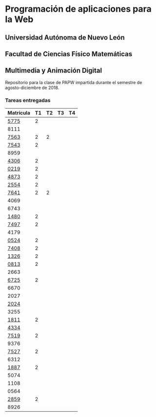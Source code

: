 # Programación de aplicaciones para la Web

## Universidad Autónoma de Nuevo León
## Facultad de Ciencias Físico Matemáticas
## Multimedia y Animación Digital

Repositorio para la clase de PAPW impartida durante el semestre de agosto-diciembre de 2018.

### Tareas entregadas

Matrícula | T1 | T2 | T3 | T4
--- | --- | --- | --- | ---
[5775](https://github.com/MaricruzAlvarado/PAPW) | 2 |  |  |  |
8111 |  |  |  |  |
[7563](https://bitbucket.org/AyalaL/tareas/src/master/) | 2 | 2 |
[7543](https://github.com/TonySegov/PAPW_Tarea1) | 2 |  |  |  |
8959 |  |  |  |  |
[4306](https://github.com/MichChiu/PAPW) | 2 |  |  |  |
[0219](https://github.com/JGCisRmz/PAPW) | 2 |  |  |  |
[4873](https://github.com/FabrizioCF/PAPW_Tarea1) | 2 |
[2554](https://github.com/julios5050/Tareas) | 2 |
[7641](https://github.com/edparra21/PAPW) | 2 | 2
4069 |  |  |  |  |
6743 |  |  |  |  |
[1480](https://github.com/EGaravitoM/Papw) | 2 |
[7497](https://github.com/RickyGonal/PAPW.git) | 2 |  |  |  |
4179 |  |  |  |  |
[0524](https://github.com/PandaKnightwalker/papw) | 2 |  |  |  |
[7408](https://bitbucket.org/ObedYairGL/papwgl/src/master/) | 2 |  |  |  |
[1326](https://github.com/Roark995/Tarea-1) | 2 |  |  |  |
[0813](https://github.com/GeraHdz/Tareas-de-PAPW) | 2 |  |  |  |
2663 |  |  |  |  |
[6725](https://github.com/Spider351/Papw) | 2 |  |  |  |
6670 |  |  |  |  |
2027 |  |  |  |  |
[2024](https://bitbucket.org/gilcereyna/tarea-1) |  |  |  |  |
3255 |  |  |  |  |
[1811](https://bitbucket.org/JuanSalinas9k/juansalinasrepo/src/master/) | 2 |
[4334](https://github.com/codesesp/PAPW) |  |  |  |  |
[7519](https://github.com/asvalles/papwTarea1) | 2 |
9376 |  |  |  |  |
[7527](https://github.com/Alinavg2712/PAPW-) | 2 |
6312 |  |  |  |  |
[1887](https://github.com/DiegoWayne/Tarea-1) | 2 |  |  |  |
5074 |  |  |  |  |
1108 |  |  |  |  |
0564 |  |  |  |  |
[2859](https://bitbucket.org/elizabeth516/papw/src/master/) | 2 |
8926 |  |  |  |  |
